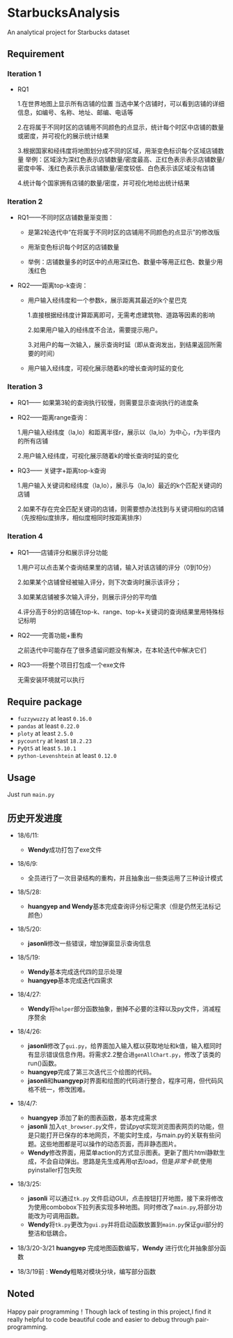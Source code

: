 # StarbucksAnalysis
An analytical project for Starbucks dataset

## Requirement
 
### Iteration 1
- RQ1

    1.在世界地图上显示所有店铺的位置
    当选中某个店铺时，可以看到店铺的详细信息，如编号、名称、地址、邮编、电话等
    
    2.在将属于不同时区的店铺用不同颜色的点显示，统计每个时区中店铺的数量或密度，并可视化的展示统计结果
    
    3.根据国家和经纬度将地图划分成不同的区域，用渐变色标识每个区域店铺数量
    举例：区域涂为深红色表示店铺数量/密度最高、正红色表示表示店铺数量/密度中等、浅红色表示表示店铺数量/密度较低、白色表示该区域没有店铺
    
    4.统计每个国家拥有店铺的数量/密度，并可视化地给出统计结果

### Iteration 2
- RQ1——不同时区店铺数量渐变图：

    + 是第2轮迭代中“在将属于不同时区的店铺用不同颜色的点显示”的修改版
    
    + 用渐变色标识每个时区的店铺数量

    + 举例：店铺数量多的时区中的点用深红色、数量中等用正红色、数量少用浅红色
- RQ2——距离top-k查询：
    + 用户输入经纬度和一个参数k，展示距离其最近的k个星巴克
        
        1.直接根据经纬度计算距离即可，无需考虑建筑物、道路等因素的影响
        
        2.如果用户输入的经纬度不合法，需要提示用户。
        
        3.对用户的每一次输入，展示查询时延（即从查询发出，到结果返回所需要的时间）
    + 用户输入经纬度，可视化展示随着k的增长查询时延的变化

### Iteration 3
- RQ1—— 如果第3轮的查询执行较慢，则需要显示查询执行的进度条
- RQ2——距离range查询：
    
    1.用户输入经纬度（la,lo）和距离半径r，展示以（la,lo）为中心，r为半径内的所有店铺
    
    2.用户输入经纬度，可视化展示随着k的增长查询时延的变化
- RQ3—— 关键字+距离top-k查询
    
    1.用户输入关键词和经纬度（la,lo），展示与（la,lo）最近的k个匹配关键词的店铺
    
    2.如果不存在完全匹配关键词的店铺，则需要想办法找到与关键词相似的店铺（先按相似度排序，相似度相同时按距离排序）
### Iteration 4
- RQ1——店铺评分和展示评分功能

    1.用户可以点击某个查询结果里的店铺，输入对该店铺的评分（0到10分）
    
    2.如果某个店铺曾经被输入评分，则下次查询时展示该评分；
    
    3.如果某店铺被多次输入评分，则展示评分的平均值

    4.评分高于8分的店铺在top-k、range、top-k+关键词的查询结果里用特殊标记标明

- RQ2——完善功能+重构

    之前迭代中可能存在了很多遗留问题没有解决，在本轮迭代中解决它们

- RQ3——将整个项目打包成一个exe文件

    无需安装环境就可以执行
## Require package
- `fuzzywuzzy` at least `0.16.0`
- `pandas` at least `0.22.0`
- `ploty` at least `2.5.0`
- `pycountry` at least `18.2.23`
- `PyQt5` at least `5.10.1`
- `python-Levenshtein` at least `0.12.0`

## Usage
Just run `main.py`

## 历史开发进度
- 18/6/11:
    + **Wendy**成功打包了exe文件
- 18/6/9:
    + 全员进行了一次目录结构的重构，并且抽象出一些类运用了三种设计模式
- 18/5/28:
    + **huangyep and Wendy**基本完成查询评分标记需求（但是仍然无法标记颜色）
- 18/5/20:
    + **jasonli**修改一些错误，增加弹窗显示查询信息
- 18/5/19:
    + **Wendy**基本完成迭代四的显示处理
    + **huangyep**基本完成迭代四需求
- 18/4/27:
    + **Wendy**将`helper`部分函数抽象，删掉不必要的注释以及py文件，消减程序赘余
    
- 18/4/26:
    + **jasonli**修改了`gui.py`，给界面加入输入框以获取地址和k值，输入框同时有显示错误信息作用。将需求2.2整合进`genAllChart.py`，修改了该类的run()函数。
    + **huangyep**完成了第三次迭代三个绘图的代码。
    + **jasonli**和**huangyep**对界面和绘图的代码进行整合，程序可用，但代码风格不统一，修改困难。
- 18/4/7: 
    + **huangyep** 添加了新的图表函数，基本完成需求
    + **jasonli** 加入`qt_browser.py`文件，尝试pyqt实现浏览图表网页的功能，但是只能打开已保存的本地网页，不能实时生成，与main.py的关联有些问题。这些地图都是可以操作的动态页面，而非静态图片。
    + **Wendy**修改界面，用菜单action的方式显示图表。更新了图片html静默生成，不会自动弹出。思路是先生成再用qt去load，但是*非常卡顿*,使用pyinstaller打包失败
    
- 18/3/25: 
    + **jasonli** 可以通过`tk.py` 文件启动GUI，点击按钮打开地图，接下来将修改为使用combobox下拉列表实现多种地图。同时修改了`main.py`,将部分功能改为可调用函数。
    + **Wendy**将`tk.py`更改为`gui.py`并将启动函数放置到`main.py`保证gui部分的整洁和低耦合。

- 18/3/20-3/21 **huangyep** 完成地图函数编写，**Wendy** 进行优化并抽象部分函数

- 18/3/19前 : **Wendy**粗略对模块分块，编写部分函数

## Noted

Happy pair programming！Though lack of testing in this project,I find
it really helpful to code beautiful code and easier to debug through pair-programming.


